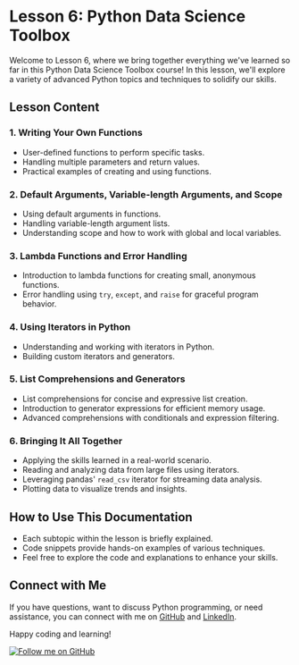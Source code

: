 # Lesson 6: Python Data Science Toolbox

Welcome to Lesson 6, where we bring together everything we've learned so far in this Python Data Science Toolbox course! In this lesson, we'll explore a variety of advanced Python topics and techniques to solidify our skills.

## Lesson Content

### 1. Writing Your Own Functions
- User-defined functions to perform specific tasks.
- Handling multiple parameters and return values.
- Practical examples of creating and using functions.

### 2. Default Arguments, Variable-length Arguments, and Scope
- Using default arguments in functions.
- Handling variable-length argument lists.
- Understanding scope and how to work with global and local variables.

### 3. Lambda Functions and Error Handling
- Introduction to lambda functions for creating small, anonymous functions.
- Error handling using `try`, `except`, and `raise` for graceful program behavior.

### 4. Using Iterators in Python
- Understanding and working with iterators in Python.
- Building custom iterators and generators.

### 5. List Comprehensions and Generators
- List comprehensions for concise and expressive list creation.
- Introduction to generator expressions for efficient memory usage.
- Advanced comprehensions with conditionals and expression filtering.

### 6. Bringing It All Together
- Applying the skills learned in a real-world scenario.
- Reading and analyzing data from large files using iterators.
- Leveraging pandas' `read_csv` iterator for streaming data analysis.
- Plotting data to visualize trends and insights.

## How to Use This Documentation

- Each subtopic within the lesson is briefly explained.
- Code snippets provide hands-on examples of various techniques.
- Feel free to explore the code and explanations to enhance your skills.

## Connect with Me

If you have questions, want to discuss Python programming, or need assistance, you can connect with me on [GitHub](https://github.com/Adham-XIII) and [LinkedIn](https://www.linkedin.com/in/adham-nasser-xiii/).

Happy coding and learning!

[![Follow me on GitHub](https://img.shields.io/github/followers/Adham-XIII?label=Follow&style=social)](https://github.com/Adham-XIII)
